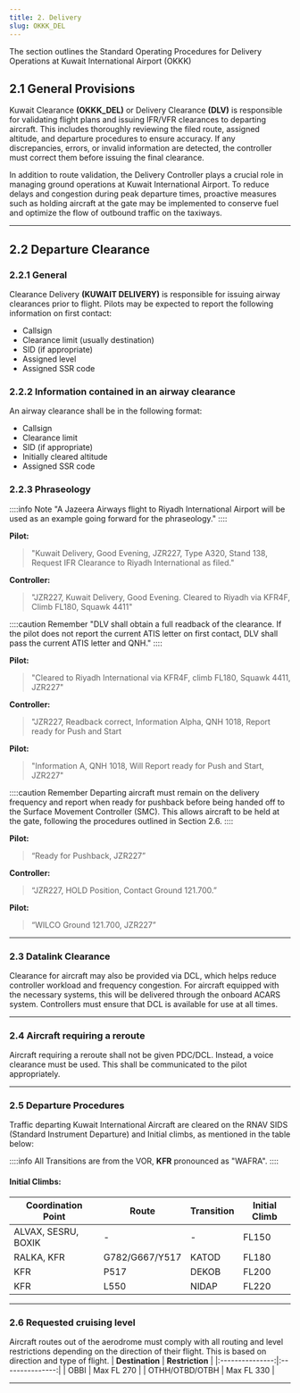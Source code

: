 ```yaml
---
title: 2. Delivery
slug: OKKK_DEL
---
```

The section outlines the Standard Operating Procedures for Delivery Operations at Kuwait International Airport (OKKK)

## 2.1 General Provisions

Kuwait Clearance **(OKKK_DEL)** or Delivery Clearance **(DLV)** is responsible for validating flight plans and issuing IFR/VFR clearances to departing aircraft. This includes thoroughly reviewing the filed route, assigned altitude, and departure procedures to ensure accuracy. If any discrepancies, errors, or invalid information are detected, the controller must correct them before issuing the final clearance.

In addition to route validation, the Delivery Controller plays a crucial role in managing ground operations at Kuwait International Airport. To reduce delays and congestion during peak departure times, proactive measures such as holding aircraft at the gate may be implemented to conserve fuel and optimize the flow of outbound traffic on the taxiways.

---

## 2.2 Departure Clearance

### 2.2.1 General

Clearance Delivery **(KUWAIT DELIVERY)** is responsible for issuing airway clearances prior to flight. Pilots may be expected to report the following information on first contact:

- Callsign
- Clearance limit (usually destination)
- SID (if appropriate)
- Assigned level
- Assigned SSR code

### 2.2.2 Information contained in an airway clearance

An airway clearance shall be in the following format:

- Callsign
- Clearance limit
- SID (if appropriate)
- Initially cleared altitude
- Assigned SSR code

### 2.2.3 Phraseology
::::info Note
"A Jazeera Airways flight to Riyadh International Airport will be used as an example going forward for the phraseology."
::::

**Pilot:**
> "Kuwait Delivery, Good Evening, JZR227, Type A320, Stand 138, Request IFR Clearance to Riyadh International as filed."

**Controller:**
> "JZR227, Kuwait Delivery, Good Evening. Cleared to Riyadh via KFR4F, Climb FL180, Squawk 4411"

::::caution Remember
"DLV shall obtain a full readback of the clearance. If the pilot does not report the current ATIS letter on first contact, DLV shall pass the current ATIS letter and QNH."
::::

**Pilot:**
> "Cleared to Riyadh International via KFR4F, climb FL180, Squawk 4411, JZR227"

**Controller:**
> "JZR227, Readback correct, Information Alpha, QNH 1018, Report ready for Push and Start

**Pilot:**
> "Information A, QNH 1018, Will Report ready for Push and Start, JZR227"

::::caution Remember
Departing aircraft must remain on the delivery frequency and report when ready for pushback before being handed off to the Surface Movement Controller (SMC). This allows aircraft to be held at the gate, following the procedures outlined in Section 2.6.
::::

**Pilot:**
> “Ready for Pushback, JZR227”

**Controller:**
> “JZR227, HOLD Position, Contact Ground 121.700.”

**Pilot:**
> “WILCO Ground 121.700, JZR227”

---

### 2.3 Datalink Clearance
Clearance for aircraft may also be provided via DCL, which helps reduce controller workload and frequency congestion. For aircraft equipped with the necessary systems, this will be delivered through the onboard ACARS system. Controllers must ensure that DCL is available for use at all times.

---

### 2.4 Aircraft requiring a reroute
Aircraft requiring a reroute shall not be given PDC/DCL. Instead, a voice clearance must be used. This shall be communicated to the pilot appropriately.

---

### 2.5 Departure Procedures
Traffic departing Kuwait International Aircraft are cleared on the RNAV SIDS (Standard Instrument Departure) and Initial climbs, as mentioned in the table below:

::::info
All Transitions are from the VOR, **KFR** pronounced as "WAFRA".
::::

#### Initial Climbs:

| **Coordination Point** | **Route** | **Transition** | **Initial Climb** |
|---|---|---|---|
| ALVAX, SESRU, BOXIK | - | - | FL150 |
| RALKA, KFR | G782/G667/Y517 | KATOD | FL180 |
| KFR | P517 | DEKOB | FL200 |
| KFR | L550 | NIDAP | FL220 |

---
### 2.6 Requested cruising level
Aircraft routes out of the aerodrome must comply with all routing and level restrictions depending on the direction of their flight. This is based on direction and type of flight.
| **Destination** | **Restriction** |
|:---------------:|:---------------:|
|       OBBI      |    Max FL 270   |
|  OTHH/OTBD/OTBH |   Max FL 330    |

---

